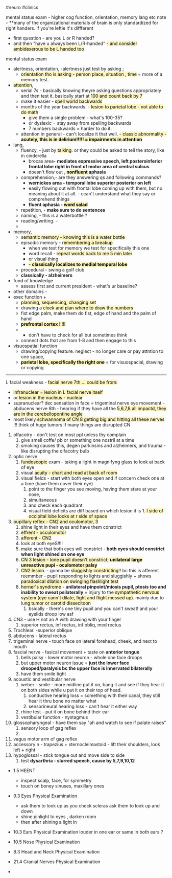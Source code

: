 #neuro #clinics 

mental status exam - higher cog function, orientation, memory lang etc 
note - **many of the organizational materials of brain is only standardized for right handers. if you're leftie it's diffferent
- first question - are you L or R handed?
- and then "have u always been L/R-handed"
<mark style="background: #FFF3A3A6;">- and consider ambidexerous to be L handed too </mark>

mental status exam
- alertness, orientation, -alertness just test by asking ;
	- <mark style="background: #FFF3A3A6;">orientation tho is asking - person place, situation , time</mark> = more of a memory test. 
- <mark style="background: #FFF3A3A6;">attention</mark>, 
	- serial 7s - basically knowing theyre asking questions appropriately and then test it. basically start at <mark style="background: #FFF3A3A6;">100 and count back by 7</mark>
	- make it easier - <mark style="background: #FFF3A3A6;">spell world backwards</mark>
	- months of the year backwards. 
	-<mark style="background: #FFF3A3A6;"> lesion to parietal lobe - not able to do math </mark>
		- give them a single problem - what's 100-35?
		- or dyslexic = stay away from spelling backwards 
		- 7 numbers backwards = harder to do it. 
	- attention in general - can't localize it that well. 
<mark style="background: #FFF3A3A6;">	- classic abnormality - **acutely, this is in delirium!!!!! = impairments in attention**</mark>
- lang, 
	- fluency, - just by <mark style="background: #FFF3A3A6;">talking</mark>. or they could be asked to tell the story, like in cinderella 
		- brocas area- **mediates expressive speech, left posteroinferior frontal lobe right in front of motor area of central sulcus**
		- doesn't flow out , **<mark style="background: #FFF3A3A6;">nonfluent</mark> aphasia**
	- comprehension,- are they answering qs and following commands? 
		- **wernickes area - temporal lobe superior posterior on left** 
		- easily flowing out with frontal lobe coming up with them, but no meaning about it at all. - ccan't understand what they say or comprehend things 
		- **fluent aphasia - <mark style="background: #FFF3A3A6;">word salad</mark>**
	- repetition, - **make sure to do sentences**
	- naming, - this is a waterbottle ? 
	- reading/writing. - 
	-
- memory,
	-  s<mark style="background: #FFF3A3A6;">emantic memory - knowing this is a water bottle</mark>
	- episodic memory - r<mark style="background: #FFF3A3A6;">emembering a breakup </mark>
		- when we test for memory we test for specifically this one
		- word recall - <mark style="background: #FFF3A3A6;">repeat words back to me 5 min later </mark>
		- or visual thing 
		- <mark style="background: #FFF3A3A6;">		- **classically localizes to medial temporal lobe**</mark>
	- procedural - swing a golf club 
	- **classically - alzheimers**
- fund of knowledge
	- assess first and current president - what's ur baseline? 
- other domains - 
- exec function + 
	- <mark style="background: #FFF3A3A6;">planning, sequencing, changing set </mark>
	- drawing a<mark style="background: #FFF3A3A6;"> clock and plan where to draw the numbers </mark>
	- fist edge palm, make them do fist, edge of hand and the palm of hand 
	- <mark style="background: #FFF3A3A6;">**prefrontal cortex** !!!!!</mark>
	- - don't have to check for all but sometimes think 
	- connect dots that are from 1-8 and then engage to this 
- visuospatial function 
	- drawing/copying feature. neglect - no longer care or pay attntion to one space, 
	- <mark style="background: #FFF3A3A6;">**parietal lobe, specifically the right one**</mark> = for visuospacial, drawing or copying 
---
L facial weakness - <mark style="background: #FFF3A3A6;">facial nerve 7th ... could be from: </mark>
- <mark style="background: #FFF3A3A6;">infranuclear = lesion in L facial nerve itself</mark>
- or<mark style="background: #FFF3A3A6;"> lesion in the nucleus - nuclear</mark>
- supranuclear? 
dec sensation in face = trigeminal nerve 
eye movement - abducens nerve 
8th - hearing 
if they have all the <mark style="background: #FFF3A3A6;">5,6,7,8 all impactd, they are in the cerebellopontine angle </mark>
- most likely<mark style="background: #FFF3A3A6;"> schwannoma of CN 8 getting big and hitting all these nerves </mark>!!! think of huge tumors if many things are disrupted 
CN
1. olfacotry - don't test on most ppl unless thy complain
	1. give smell coffe/ pb or something one nostril at a time
	2. smoking causes this, degen parkinsins and alzheimers, and trauma - like disrupting the olfacotry bulb 
2. optic nerve
	1. <mark style="background: #FFF3A3A6;">fundoscopic</mark> exam - taking a light in magnifyng glass to look at back of eye
	2. visual <mark style="background: #FFF3A3A6;">acuity - chart and read at back of room </mark>
	3. visual fields - start with both eyes open and if concern check one at a time (have them cover their eye)
		1. point to the finger you see moving, having them stare at your nose, 
		2. simultaneous 
		3. and check each quadrant
		4. visual field deficits are diff based on which lesion it is 
			1.<mark style="background: #FFF3A3A6;"> l side of occipital lobe looks at r side of space </mark>
3. <mark style="background: #FFF3A3A6;">pupillary reflex - CN2 and oculomotor, 3 </mark>
	1. shine light in their eyes and have them constrict 
	2. <mark style="background: #FFF3A3A6;">effrent - occulomotor </mark>
	3. <mark style="background: #FFF3A3A6;">afferent - CN2 </mark>
	4. look at both eyeS!!!!
	5. make sure that both eyes will constrict - **both eyes should constrict when light shined on one eye**
	6. <mark style="background: #FFF3A3A6;">CN 3 lesion - lone pupil doesn't constrict; **unilateral large unreactive pupi - oculomotor palsy**</mark>
	7. <mark style="background: #FFF3A3A6;">CN2 lesion</mark>. - gonna be <mark style="background: #FFF3A3A6;">sluggishly</mark> <mark style="background: #FFF3A3A6;">constricting</mark>!! bc this is afferent reemmber - 	pupil responding to lights and sluggishly + shows<mark style="background: #FFF3A3A6;"> paradoxical dilation on swinging flashlight test </mark>
	8. <mark style="background: #FFF3A3A6;">horner's syndrome</mark> - **unilateral pinpoint/miosis pupil, ptosis too and inability to sweat psilaterally** = injury to the<mark style="background: #FFF3A3A6;"> sympathetic nervous system (eye cann't dilate, fight and flight messed up)</mark>. mainly due to lu<mark style="background: #FFF3A3A6;">ng tumor or carotid dissecitoon </mark>
		1. bsically - there's one tiny pupil and you can't sweat! and your eyelids droop low asf 
4. CN3 - use H not an A with drawing with your finger 
	1. superior rectus, inf rectus, inf obliq, med rectus 
5. Trochlear. -superior oblique
6. abducens - lateral rectus 
7. trigeminal nerve - touch face on lateral forehead, cheek, and next to mouth 
8. fascial nerve - fasical movement + taste on **anterior tongue**
	1. bells palsy - lower motor neuron - whole one face droops
	2. but upper motor neuron issue = **just the lower face drooped/paralysis bc the upper face is innervated bilaterally**
	3. have them smile tight
9. acoustic and vestibular nerve
	1. weber - smile - more midline put it on, bang it and see if they hear it on both sides while u put it on their top of head.
		1. conductive hearing loss = something with their canal, they still hear it thru bone no matter what 
		2. sensorineural hearing loss - can't hear it either way 
	2. rhine test - put it on bone behind their ear
	3. vestibular function - nystagmus 
10. glossopharyngeal  - have them say "ah and watch to see if palate raises"
	1. sensory loop of gag reflex
	2. 
11. vagus
	motor arm of gag reflex
12. accessory n - trapezius + sternocleimastoid - lift their shoulders, look left + right 
13. hypoglossal - stick tongue out and move side to side
	1. test **dysarthria - slurred speech, cause by 5,7,9,10,12**

- 1.5 HEENT 
    - inspect scalp, face, for symmetry 
    - touch on boney sinuses, maxillary ones 
- 9.3 Eyes Physical Examination
    - ask them to look up as you check scleras ask them to look up and down 
    - shine pinlight to eyes , darken room 
    - then after shining a light in 
- 10.3 Ears Physical Examination
    louder in one ear or same in both ears ? 
- 10.5 Nose Physical Examination
    
- 8.3 Head and Neck Physical Examination
    
- 21.4 Cranial Nerves Physical Examination
- 